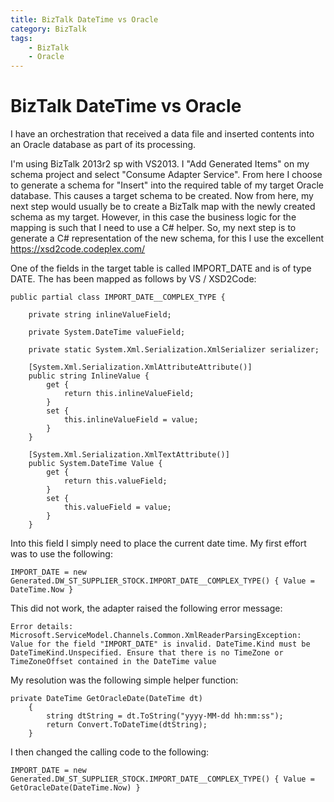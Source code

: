 ```yaml
---
title: BizTalk DateTime vs Oracle
category: BizTalk
tags:
    - BizTalk
    - Oracle
---
```

# BizTalk DateTime vs Oracle
I have an orchestration that received a data file and inserted contents into an Oracle database as part of its processing.

I'm using BizTalk 2013r2 sp with VS2013. I "Add Generated Items" on my schema project and select "Consume Adapter Service". From here I choose to generate a schema for "Insert" into the required table of my target Oracle database. This causes a target schema to be created. Now from here, my next step would usually be to create a BizTalk map with the newly created schema as my target. However, in this case the business logic for the mapping is such that I need to use a C# helper. So, my next step is to generate a C# representation of the new schema, for this I use the excellent https://xsd2code.codeplex.com/

One of the fields in the target table is called IMPORT_DATE and is of type DATE. The has been mapped as follows by VS / XSD2Code:

    public partial class IMPORT_DATE__COMPLEX_TYPE {
        
        private string inlineValueField;
        
        private System.DateTime valueField;
        
        private static System.Xml.Serialization.XmlSerializer serializer;
        
        [System.Xml.Serialization.XmlAttributeAttribute()]
        public string InlineValue {
            get {
                return this.inlineValueField;
            }
            set {
                this.inlineValueField = value;
            }
        }
        
        [System.Xml.Serialization.XmlTextAttribute()]
        public System.DateTime Value {
            get {
                return this.valueField;
            }
            set {
                this.valueField = value;
            }
        }

Into this field I simply need to place the current date time. My first effort was to use the following:

    IMPORT_DATE = new Generated.DW_ST_SUPPLIER_STOCK.IMPORT_DATE__COMPLEX_TYPE() { Value = DateTime.Now }

This did not work, the adapter raised the following error message:

    Error details: Microsoft.ServiceModel.Channels.Common.XmlReaderParsingException: Value for the field "IMPORT_DATE" is invalid. DateTime.Kind must be DateTimeKind.Unspecified. Ensure that there is no TimeZone or TimeZoneOffset contained in the DateTime value

My resolution was the following simple helper function:

    private DateTime GetOracleDate(DateTime dt)
        {
            string dtString = dt.ToString("yyyy-MM-dd hh:mm:ss");
            return Convert.ToDateTime(dtString);
        }

I then changed the calling code to the following:

    IMPORT_DATE = new Generated.DW_ST_SUPPLIER_STOCK.IMPORT_DATE__COMPLEX_TYPE() { Value = GetOracleDate(DateTime.Now) }

